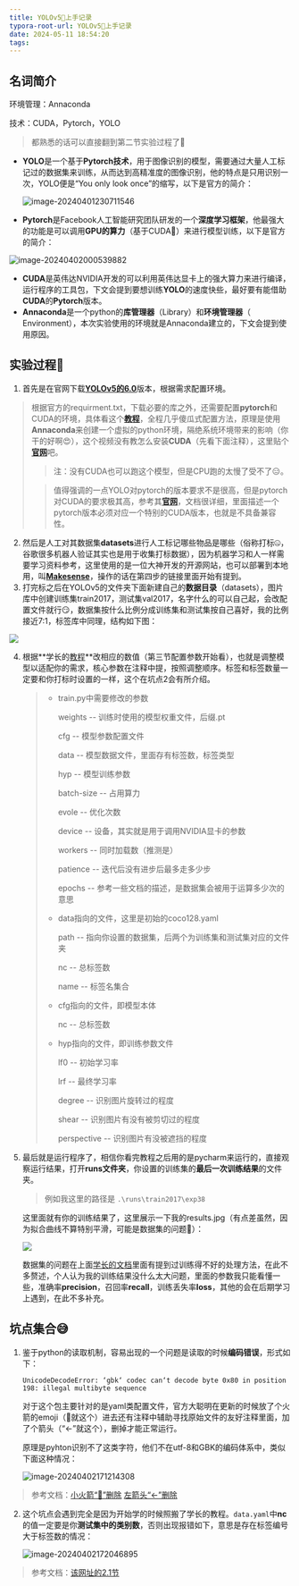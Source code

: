 ```yaml
---
title: YOLOv5🚀上手记录
typora-root-url: YOLOv5🚀上手记录
date: 2024-05-11 18:54:20
tags:
---
```


## 名词简介

环境管理：Annaconda

技术：CUDA，Pytorch，YOLO

> 都熟悉的话可以直接翻到第二节实验过程了🫡

* **YOLO**是一个基于**Pytorch技术**，用于图像识别的模型，需要通过大量人工标记过的数据集来训练，从而达到高精准度的图像识别，他的特点是只用识别一次，YOLO便是“You only look once”的缩写，以下是官方的简介：

  ![image-20240401230711546](image-20240401230711546.png)

* **Pytorch**是Facebook人工智能研究团队研发的一个**深度学习框架**，他最强大的功能是可以调用**GPU的算力**（基于CUDA🫡）来进行模型训练，以下是官方的简介：

![image-20240402000539882](image-20240402000539882.png)

* **CUDA**是英伟达NVIDIA开发的可以利用英伟达显卡上的强大算力来进行编译，运行程序的工具包，下文会提到要想训练**YOLO**的速度快些，最好要有能借助**CUDA**的**Pytorch**版本。
* **Annaconda**是一个python的**库管理器**（Library）和**环境管理器**（ Environment），本次实验使用的环境就是Annaconda建立的，下文会提到使用原因。



## 实验过程📜

1. 首先是在官网下载[**YOLOv5的6.0**](https://github.com/ultralytics/yolov5/tree/v6.0)版本，根据需求配置环境。

> 根据官方的requirment.txt，下载必要的库之外，还需要配置**pytorch**和CUDA的环境，具体看这个[**教程**](https://www.bilibili.com/video/BV1uN411E7gV/?spm_id_from=333.880.my_history.page.click&vd_source=99294a2a1c5504f559670de616463ae4)，全程几乎傻瓜式配置方法，原理是使用**Annaconda**来创建一个虚拟的python环境，隔绝系统环境带来的影响（你干的好啊😍），这个视频没有教怎么安装**CUDA**（先看下面注释），这里贴个[**官网**](https://developer.nvidia.com/cuda-toolkit)吧。
>
> > 注：没有CUDA也可以跑这个模型，但是CPU跑的太慢了受不了😑。
>
> > 值得强调的一点YOLO对pytorch的版本要求不是很高，但是pytorch对CUDA的要求极其高，参考其[**官网**](https://pytorch.org/get-started/locally/)，文档很详细，里面描述一个pytorch版本必须对应一个特别的CUDA版本，也就是不具备兼容性。

2. 然后是人工对其数据集**datasets**进行人工标记哪些物品是哪些（俗称打标🤐，谷歌很多机器人验证其实也是用于收集打标数据），因为机器学习和人一样需要学习资料参考，这里使用的是一位大神开发的开源网站，也可以部署到本地用，叫[**Makesense**](https://www.makesense.ai/)，操作的话在第四步的链接里面开始有提到。
3. 打完标之后在YOLOv5的文件夹下面新建自己的**数据目录**（datasets），图片库中创建训练集train2017，测试集val2017，名字什么的可以自己起，会改配置文件就行😏，数据集按什么比例分成训练集和测试集按自己喜好，我的比例接近7:1，标签库中同理，结构如下图：

![](image-20240401201729529.png)

4. 根据**学长的[教程](https://blog.csdn.net/m0_63292184/article/details/136963850?spm=1001.2014.3001.5501)**改相应的数值（第三节配置参数开始看），也就是调整模型以适配你的需求，核心参数在注释中提，按照调整顺序。标签和标签数量一定要和你打标时设置的一样，这个在坑点2会有所介绍。

   > * train.py中需要修改的参数
   >
   >   weights -- 训练时使用的模型权重文件，后缀.pt
   >
   >   cfg -- 模型参数配置文件
   >
   >   data -- 模型数据文件，里面存有标签数，标签类型
   >
   >   hyp -- 模型训练参数
   >
   >   batch-size -- 占用算力
   >
   >   evole -- 优化次数
   >
   >   device -- 设备，其实就是用于调用NVIDIA显卡的参数
   >
   >   workers -- 同时加载数（推测是）
   >
   >   patience -- 迭代后没有进步后最多走多少步
   >
   >   epochs -- 参考一些文档的描述，是数据集会被用于运算多少次的意思
   >
   > * data指向的文件，这里是初始的coco128.yaml
   >
   >   path -- 指向你设置的数据集，后两个为训练集和测试集对应的文件夹
   >
   >   nc -- 总标签数
   >
   >   name -- 标签名集合
   >
   > * cfg指向的文件，即模型本体
   >
   >   nc -- 总标签数
   >
   > * hyp指向的文件，即训练参数文件
   >
   >   lf0 -- 初始学习率
   >
   >   lrf -- 最终学习率
   >
   >   degree -- 识别图片旋转过的程度
   >
   >   shear -- 识别图片有没有被剪切过的程度
   >
   >   perspective -- 识别图片有没被遮挡的程度

5. 最后就是运行程序了，相信你看完教程之后用的是pycharm来运行的，直接观察运行结果，打开**runs文件夹**，你设置的训练集的**最后一次训练结果**的文件夹。

   > 例如我这里的路径是 `.\runs\train2017\exp38`

   这里面就有你的训练结果了，这里展示一下我的results.jpg（有点差虽然，因为拟合曲线不算特别平滑，可能是数据集的问题🤨）：

   ![](results.png)

	数据集的问题在上面[学长的文档](https://blog.csdn.net/m0_63292184/article/details/136963850?spm=1001.2014.3001.5501)里面有提到过训练得不好的处理方法，在此不多赘述，个人认为我的训练结果没什么太大问题，里面的参数我只能看懂一些，准确率**precision**，召回率**recall**，训练丢失率**loss**，其他的会在后期学习上遇到，在此不多补充。



## 坑点集合😅

1. 鉴于python的读取机制，容易出现的一个问题是读取的时候**编码错误**，形式如下：

   `UnicodeDecodeError: ‘gbk‘ codec can‘t decode byte 0x80 in position 198: illegal multibyte sequence`

   对于这个包主要针对的是yaml类配置文件，官方大聪明在更新的时候放了个火箭的emoji（🚀就这个）进去还有注释中辅助寻找原始文件的友好注释里面，加了个箭头（“←”就这个），删掉才能正常运行。
   
   原理是pyhton识别不了这类字符，他们不在utf-8和GBK的编码体系中，类似下面这种情况：
   
   ![image-20240402171214308](E:\707\FW\png\image-20240402171214308.png)

> 参考文档：[小火箭“🚀”删除](https://wanghao.blog.csdn.net/article/details/128225609?spm=1001.2101.3001.6650.10&utm_medium=distribute.pc_relevant.none-task-blog-2%7Edefault%7EBlogCommendFromBaidu%7ERate-10-128225609-blog-122971106.235%5Ev43%5Epc_blog_bottom_relevance_base7&depth_1-utm_source=distribute.pc_relevant.none-task-blog-2%7Edefault%7EBlogCommendFromBaidu%7ERate-10-128225609-blog-122971106.235%5Ev43%5Epc_blog_bottom_relevance_base7) [左箭头“←”删除](https://blog.csdn.net/shuangshuangboole/article/details/131420080?spm=1001.2014.3001.5502)

2. 这个坑点会遇到完全是因为开始学的时候照搬了学长的教程。`data.yaml`中**nc**的值一定要是你**测试集中的类别数**，否则出现报错如下，意思是存在标签编号大于标签数的情况：

   ![image-20240402172046895](E:\707\FW\png\image-20240402172046895.png)

> 参考文档：[该网址的2.1节](https://www.cnblogs.com/zhaoyingjie/p/14620817.html)
